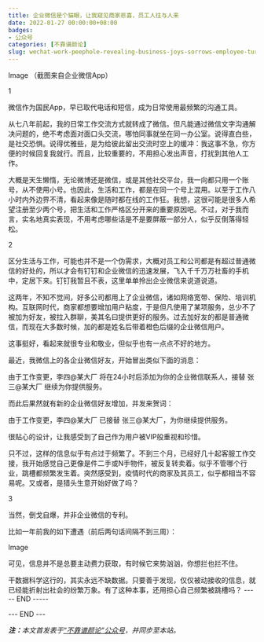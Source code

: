 ```yaml
---
title: 企业微信是个猫眼，让我窥见商家悲喜，员工人往与人来
date: 2022-01-27 00:00:00+08:00
badges:
- 公众号
categories: [不靠谱颜论]
slug: wechat-work-peephole-revealing-business-joys-sorrows-employee-turnover
---
```


Image
（截图来自企业微信App）

1

微信作为国民App，早已取代电话和短信，成为日常使用最频繁的沟通工具。

从七八年前起，我的日常工作交流方式就转成了微信。但凡能通过微信文字沟通解决问题的，绝不考虑面对面口头交流，哪怕同事就坐在同一办公室。说得直白些，是社交恐惧。说得优雅些，是为给彼此留出交流时空上的缓冲：我这事不急，你方便的时候回复我就行。而且，比较重要的，不用担心发出声音，打扰到其他人工作。

大概是天生懒惰，无论微博还是微信，或是其他社交平台，我一向都只用一个账号，从不使用小号。也因此，生活和工作，都是在同一个号上混用。以至于工作八小时内外边界不清，看起来像是随时都在线的工作狂。我想，这很可能是很多人希望注册至少两个号，把生活和工作严格区分开来的重要原因吧。不过，对于我而言，实名地真实表现，不用考虑哪些话是不是要屏蔽一部分人，似乎反倒落得轻松。

2

区分生活与工作，可能也并不是一个伪需求，大概对员工和公司都是有超过普通微信的好处的，所以才会有钉钉和企业微信的迅速发展，飞入千千万万社畜的手机中，定居下来。钉钉我暂且不表，这里单单拎出企业微信来说道说道。

这两年，不知不觉间，好多公司都用上了企业微信，诸如网络宽带、保险、培训机构。互联网时代，商家都想要增加用户粘度，于是但凡使用了某项服务，总少不了被加为好友，被拉入群聊，美其名曰提供更好的服务。过去加好友的都是普通微信，而现在大多数时候，加的都是姓名后带着橙色后缀的企业微信用户。

这事挺好，看起来就很专业和敬业，但似乎也有一点点不好的地方。

最近，我微信上的各企业微信好友，开始冒出类似下面的消息：

由于工作变更，李四@某大厂 将在24小时后添加为你的企业微信联系人，接替 张三@某大厂 继续为你提供服务。

而此后果然就有新的企业微信好友增加，并发来贺词：

由于工作变更，李四@某大厂 已接替 张三@某大厂，为你继续提供服务。

很贴心的设计，让我感受到了自己作为用户被VIP般重视和珍惜。

只不过，这样的信息似乎有点过于频繁了。不到三个月，已经好几十起客服工作交接，我开始感觉自己更像是件二手或N手物件，被反复转卖着。似乎不管哪个行业，跳槽都频繁发生着。突然感受到，疫情时代的商家及其员工，似乎都相当不容易呢。又或者，是猎头生意开始好做了吗？

3

当然，倒戈自爆，并非企业微信的专利。

比如一年前我的如下遭遇（前后两句话间隔不到三周）：

Image

可见，信息并不是总要主动费力获取，有时候它来势汹汹，你想拦也拦不住。

干数据科学这行的，其实永远不缺数据。只要善于发现，仅仅被动接收的信息，就已经能折射出社会的纷繁万象。有了这种本事，还用担心自己频繁被跳槽吗？
----- END -----

<div class="p-5 text-center">--- END ---</div>

<i><b>注：</b>本文首发表于[“不靠谱颜论”公众号](https://mp.weixin.qq.com/s/FVbA1VRnDpJ5GR3gy49fgw)，并同步至本站。</i>
